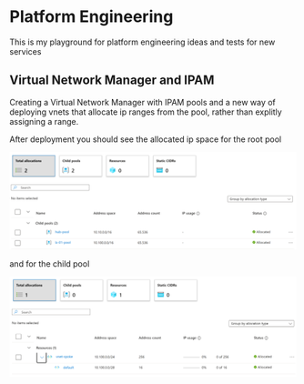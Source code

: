 # Platform Engineering

This is my playground for platform engineering ideas and 
tests for new services

## Virtual Network Manager and IPAM
Creating a Virtual Network Manager with IPAM pools and a new way of deploying vnets that allocate ip ranges from the pool, rather than explitly assigning a range.

After deployment you should see the allocated ip space for the root pool

![alt text](/resources/rootpool.png)

and for the child pool

![alt text](/resources/childpool.png)